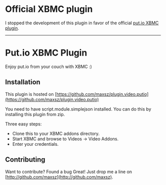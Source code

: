 Official XBMC plugin
====================
I stopped the development of this plugin in favor of the official
[put.io XBMC plugin](https://github.com/tunix/xbmc.put.io).

----------------------

Put.io XBMC Plugin
==================

Enjoy put.io from your couch with XBMC :)

Installation
------------
This plugin is hosted on [https://github.com/maxsz/plugin.video.putio](https://github.com/maxsz/plugin.video.putio)

You need to have script.module.simplejson installed. You can do this by installing this plugin from zip.

Three easy steps:

* Clone this to your XBMC addons directory.
* Start XBMC and browse to Videos -> Video Addons.
* Enter your credentials.

Contributing
------------

Want to contribute? Found a bug Great! Just drop me a line on [http://github.com/maxsz](http://github.com/maxsz).
